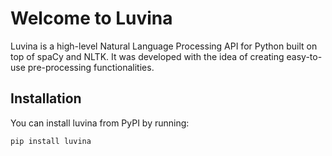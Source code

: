 # Welcome to Luvina

Luvina is a high-level Natural Language Processing API for Python built on top of spaCy and NLTK. It was developed with the idea of creating easy-to-use pre-processing functionalities.

## Installation
You can install luvina from PyPI by running:

```
pip install luvina
```
